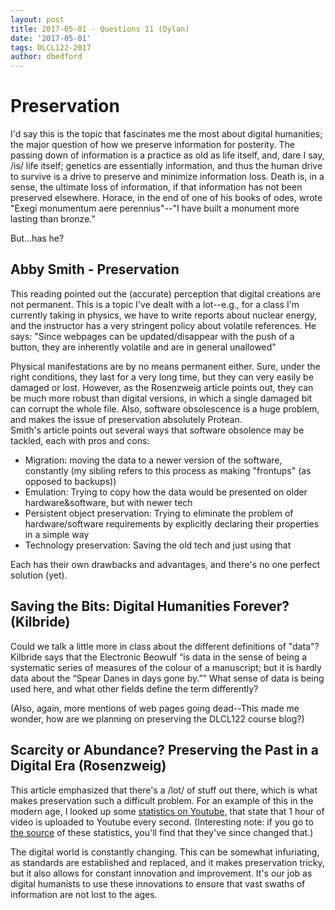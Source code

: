 ```yaml
---
layout: post
title: 2017-05-01 - Questions 11 (Dylan)
date: '2017-05-01'
tags: DLCL122-2017
author: dbedford
---
```


# Preservation  
I'd say this is the topic that fascinates me the most about digital humanities; the major question of how we preserve information for posterity. The passing down of information is a practice as old as life itself, and, dare I say, /is/ life itself; genetics are essentially information, and thus the human drive to survive is a drive to preserve and minimize information loss. Death is, in a sense, the ultimate loss of information, if that information has not been preserved elsewhere. Horace, in the end of one of his books of odes, wrote "Exegi monumentum aere perennius"--"I have built a monument more lasting than bronze."  

But...has he?

## Abby Smith - Preservation
This reading pointed out the (accurate) perception that digital creations are not permanent. This is a topic I've dealt with a lot--e.g., for a class I'm currently taking in physics, we have to write reports about nuclear energy, and the instructor has a very stringent policy about volatile references. He says: "Since webpages can be updated/disappear with the push of a button, they are inherently volatile and are in general unallowed" 

Physical manifestations are by no means permanent either. Sure, under the right conditions, they last for a very long time, but they can very easily be damaged or lost. However, as the Rosenzweig article points out, they can be much more robust than digital versions, in which a single damaged bit can corrupt the whole file. Also, software obsolescence is a huge problem, and makes the issue of preservation absolutely Protean.  
Smith's article points out several ways that software obsolence may be tackled, each with pros and cons:  
* Migration: moving the data to a newer version of the software, constantly (my sibling refers to this process as making "frontups" (as opposed to backups))
* Emulation: Trying to copy how the data would be presented on older hardware&software, but with newer tech
* Persistent object preservation: Trying to eliminate the problem of hardware/software requirements by explicitly declaring their properties in a simple way
* Technology preservation: Saving the old tech and just using that  

Each has their own drawbacks and advantages, and there's no one perfect solution (yet).

## Saving the Bits: Digital Humanities Forever? (Kilbride)  
Could we talk a little more in class about the different definitions of "data"? Kilbride says that the Electronic Beowulf “is data in the sense of being a systematic series of measures of the colour of a manuscript; but it is hardly data about the “Spear Danes in days gone by.”” What sense of data is being used here, and what other fields define the term differently?  

(Also, again, more mentions of web pages going dead--This made me wonder, how are we planning on preserving the DLCL122 course blog?)

## Scarcity or Abundance? Preserving the Past in a Digital Era (Rosenzweig)  
This article emphasized that there's a /lot/ of stuff out there, which is what makes preservation such a difficult problem. For an example of this in the modern age, I looked up some [statistics on Youtube,](http://www.baseaxis.com/35-mind-numbing-youtube-facts-figures-and-statistics-infographic/) that state that 1 hour of video is uploaded to Youtube every second. (Interesting note: if you go to [the source](https://www.youtube.com/yt/press/statistics.html) of these statistics, you'll find that they've since changed that.)  

The digital world is constantly changing. This can be somewhat infuriating, as standards are established and replaced, and it makes preservation tricky, but it also allows for constant innovation and improvement. It's our job as digital humanists to use these innovations to ensure that vast swaths of information are not lost to the ages.

